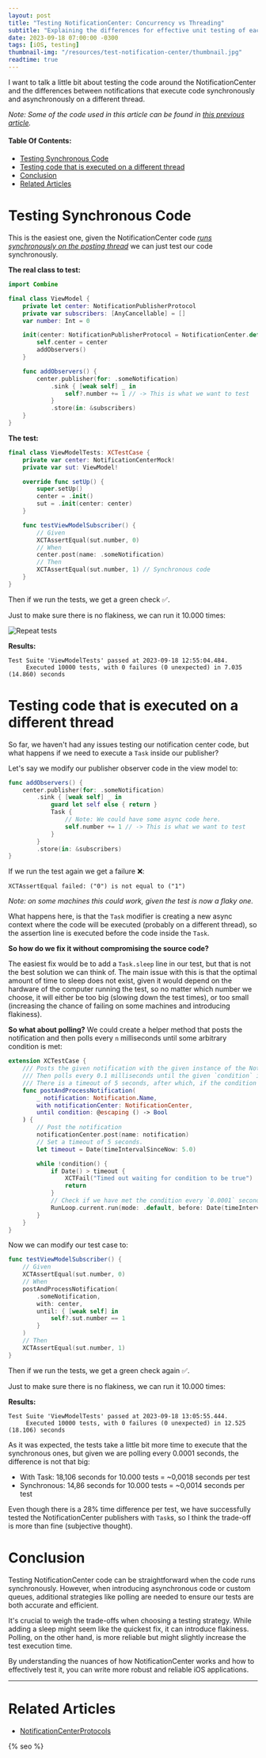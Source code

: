 ```yaml
---
layout: post
title: "Testing NotificationCenter: Concurrency vs Threading"
subtitle: "Explaining the differences for effective unit testing of each scenario"
date: 2023-09-18 07:00:00 -0300
tags: [iOS, testing]
thumbnail-img: "/resources/test-notification-center/thumbnail.jpg"
readtime: true
---
```


I want to talk a little bit about testing the code around the NotificationCenter and the differences between notifications that execute code synchronously and asynchronously on a different thread.

_Note: Some of the code used in this article can be found in [this previous article](/2023-08-12-new-app-notification-center-protocols/)._

#### Table Of Contents:
- [Testing Synchronous Code](#testing-synchronous-code)
- [Testing code that is executed on a different thread](#testing-code-that-is-executed-on-a-different-thread)
- [Conclusion](#conclusion)
- [Related Articles](#related-articles)

# Testing Synchronous Code

This is the easiest one, given the NotificationCenter code _[runs synchronously on the posting thread](https://developer.apple.com/documentation/foundation/notificationcenter/1411723-addobserver)_ we can just test our code synchronously.

**The real class to test:**

```swift
import Combine

final class ViewModel {
    private let center: NotificationPublisherProtocol
    private var subscribers: [AnyCancellable] = []
    var number: Int = 0

    init(center: NotificationPublisherProtocol = NotificationCenter.default) {
        self.center = center
        addObservers()
    }

    func addObservers() {
        center.publisher(for: .someNotification)
            .sink { [weak self] _ in
                self?.number += 1 // -> This is what we want to test
            }
            .store(in: &subscribers)
    }
}
```

**The test:**

```swift
final class ViewModelTests: XCTestCase {
    private var center: NotificationCenterMock!
    private var sut: ViewModel!

    override func setUp() {
        super.setUp()
        center = .init()
        sut = .init(center: center)
    }

    func testViewModelSubscriber() {
        // Given
        XCTAssertEqual(sut.number, 0)
        // When
        center.post(name: .someNotification)
        // Then
        XCTAssertEqual(sut.number, 1) // Synchronous code
    }
}
```

Then if we run the tests, we get a green check ✅.

Just to make sure there is no flakiness, we can run it 10.000 times:

![Repeat tests]({{static.static_files}}/resources/test-notification-center/repeat-tests.png)

**Results:**

```
Test Suite 'ViewModelTests' passed at 2023-09-18 12:55:04.484.
	 Executed 10000 tests, with 0 failures (0 unexpected) in 7.035 (14.860) seconds
```

# Testing code that is executed on a different thread

So far, we haven't had any issues testing our notification center code, but what happens if we need to execute a `Task` inside our publisher?

Let's say we modify our publisher observer code in the view model to:

```swift
func addObservers() {
    center.publisher(for: .someNotification)
        .sink { [weak self] _ in
            guard let self else { return }
            Task {
                // Note: We could have some async code here.
                self.number += 1 // -> This is what we want to test
            }
        }
        .store(in: &subscribers)
}
```

If we run the test again we get a failure ❌:

`XCTAssertEqual failed: ("0") is not equal to ("1")`

_Note: on some machines this could work, given the test is now a flaky one._

What happens here, is that the `Task` modifier is creating a new async context where the code will be executed (probably on a different thread), so the assertion line is executed before the code inside the `Task`.

**So how do we fix it without compromising the source code?**

The easiest fix would be to add a `Task.sleep` line in our test, but that is not the best solution we can think of. The main issue with this is that the optimal amount of time to sleep does not exist, given it would depend on the hardware of the computer running the test, so no matter which number we choose, it will either be too big (slowing down the test times), or too small (increasing the chance of failing on some machines and introducing flakiness).

**So what about polling?** We could create a helper method that posts the notification and then polls every `n` milliseconds until some arbitrary condition is met:

```swift
extension XCTestCase {
    /// Posts the given notification with the given instance of the NotificationCenter.
    /// Then polls every 0.1 milliseconds until the given `condition` is met.
    /// There is a timeout of 5 seconds, after which, if the condition has not been met, the test fails.
    func postAndProcessNotification(
        _ notification: Notification.Name,
        with notificationCenter: NotificationCenter,
        until condition: @escaping () -> Bool
    ) {
        // Post the notification
        notificationCenter.post(name: notification)
        // Set a timeout of 5 seconds.
        let timeout = Date(timeIntervalSinceNow: 5.0)

        while !condition() {
            if Date() > timeout {
                XCTFail("Timed out waiting for condition to be true")
                return
            }
            // Check if we have met the condition every `0.0001` seconds (0.1 milliseconds).
            RunLoop.current.run(mode: .default, before: Date(timeIntervalSinceNow: 0.0001))
        }
    }
}
```

Now we can modify our test case to:

```swift
func testViewModelSubscriber() {
    // Given
    XCTAssertEqual(sut.number, 0)
    // When
    postAndProcessNotification(
        .someNotification,
        with: center,
        until: { [weak self] in
            self?.sut.number == 1
        }
    )
    // Then
    XCTAssertEqual(sut.number, 1)
}
```

Then if we run the tests, we get a green check again ✅.

Just to make sure there is no flakiness, we can run it 10.000 times:

**Results:**

```
Test Suite 'ViewModelTests' passed at 2023-09-18 13:05:55.444.
	 Executed 10000 tests, with 0 failures (0 unexpected) in 12.525 (18.106) seconds
```

As it was expected, the tests take a little bit more time to execute that the synchronous ones, but given we are polling every 0.0001 seconds, the difference is not that big:

* With Task: 18,106 seconds for 10.000 tests = ~0,0018 seconds per test
* Synchronous: 14,86 seconds for 10.000 tests = ~0,0014 seconds per test

Even though there is a 28% time difference per test, we have successfully tested the NotificationCenter publishers with `Task`s, so I think the trade-off is more than fine (subjective thought).

# Conclusion

Testing NotificationCenter code can be straightforward when the code runs synchronously. However, when introducing asynchronous code or custom queues, additional strategies like polling are needed to ensure our tests are both accurate and efficient.

It's crucial to weigh the trade-offs when choosing a testing strategy. While adding a sleep might seem like the quickest fix, it can introduce flakiness. Polling, on the other hand, is more reliable but might slightly increase the test execution time.

By understanding the nuances of how NotificationCenter works and how to effectively test it, you can write more robust and reliable iOS applications.

---

# Related Articles

- [NotificationCenterProtocols](/2023-08-12-new-app-notification-center-protocols/) 

<!-- Do not remove - SEO meta tags -->
{% seo %}